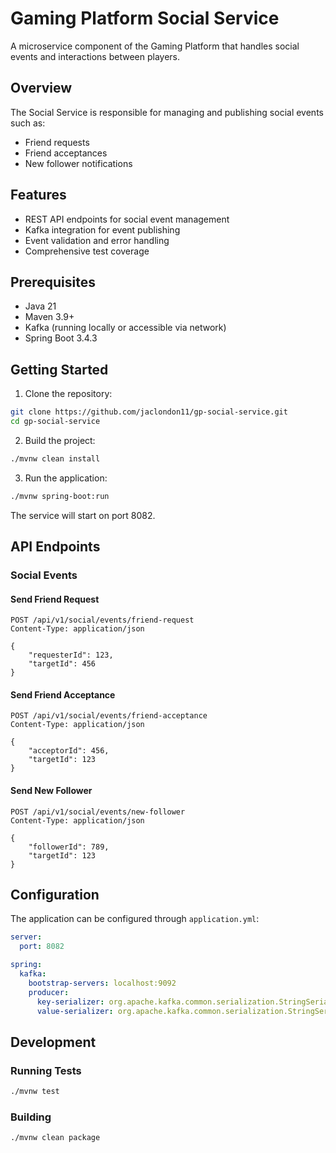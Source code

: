 # Gaming Platform Social Service

A microservice component of the Gaming Platform that handles social events and interactions between players.

## Overview

The Social Service is responsible for managing and publishing social events such as:
- Friend requests
- Friend acceptances
- New follower notifications

## Features

- REST API endpoints for social event management
- Kafka integration for event publishing
- Event validation and error handling
- Comprehensive test coverage

## Prerequisites

- Java 21
- Maven 3.9+
- Kafka (running locally or accessible via network)
- Spring Boot 3.4.3

## Getting Started

1. Clone the repository:
```bash
git clone https://github.com/jaclondon11/gp-social-service.git
cd gp-social-service
```

2. Build the project:
```bash
./mvnw clean install
```

3. Run the application:
```bash
./mvnw spring-boot:run
```

The service will start on port 8082.

## API Endpoints

### Social Events

#### Send Friend Request
```http
POST /api/v1/social/events/friend-request
Content-Type: application/json

{
    "requesterId": 123,
    "targetId": 456
}
```

#### Send Friend Acceptance
```http
POST /api/v1/social/events/friend-acceptance
Content-Type: application/json

{
    "acceptorId": 456,
    "targetId": 123
}
```

#### Send New Follower
```http
POST /api/v1/social/events/new-follower
Content-Type: application/json

{
    "followerId": 789,
    "targetId": 123
}
```

## Configuration

The application can be configured through `application.yml`:

```yaml
server:
  port: 8082

spring:
  kafka:
    bootstrap-servers: localhost:9092
    producer:
      key-serializer: org.apache.kafka.common.serialization.StringSerializer
      value-serializer: org.apache.kafka.common.serialization.StringSerializer
```

## Development

### Running Tests
```bash
./mvnw test
```

### Building
```bash
./mvnw clean package
```
